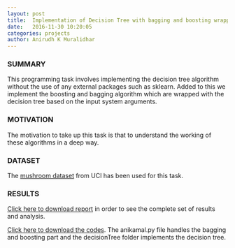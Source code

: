 ```yaml
---
layout: post
title:  Implementation of Decision Tree with bagging and boosting wrapper
date:   2016-11-30 10:20:05
categories: projects
author: Anirudh K Muralidhar
---
```


### SUMMARY

This programming task involves implementing the decision tree algorithm without the use of any external packages such as sklearn. Added to this we implement the boosting and bagging algorithm which are wrapped with the decision tree based on the input system arguments.

### MOTIVATION

The motivation to take up this task is that to understand the working of these algorithms in a deep way.

### DATASET

The [mushroom dataset](https://github.com/anirudhkm/implementation-of-decision-tree-with-bagging-and-boosting/tree/master/mushrooms) from UCI has been used for this task.

### RESULTS

[Click here to download report](https://github.com/anirudhkm/implementation-of-decision-tree-with-bagging-and-boosting/blob/master/PA2_PerformanceResults.pdf) in order to see the complete set of results and analysis.

[Click here to download the codes](https://github.com/anirudhkm/implementation-of-decision-tree-with-bagging-and-boosting). The anikamal.py file handles the bagging and boosting part and the decisionTree folder implements the decision tree.